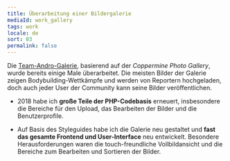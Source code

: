 ```yaml
---
title: Überarbeitung einer Bildergalerie
mediaId: work_gallery
tags: work
locale: de
sort: 03
permalink: false
---
```

Die [Team-Andro-Galerie](https://www.team-andro.com/gallery/), basierend auf der <i lang="en">Coppermine Photo Gallery</i>, wurde bereits einige Male überarbeitet. Die meisten Bilder der Galerie zeigen Bodybuilding-Wettkämpfe und werden von Reportern hochgeladen, doch auch jeder User der Community kann seine Bilder veröffentlichen. 

* 2018 habe ich **große Teile der PHP-Codebasis** erneuert, insbesondere die Bereiche für den Upload, das Bearbeiten der Bilder und die Benutzerprofile.

* Auf Basis des Styleguides habe ich die Galerie neu gestaltet und **fast das gesamte Frontend und User-Interface** neu entwickelt. Besondere Herausforderungen waren die touch-freundliche Vollbildansicht und die Bereiche zum Bearbeiten und Sortieren der Bilder.